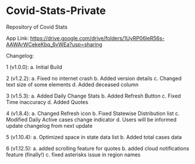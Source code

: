 # Covid-Stats-Private
Repository of Covid Stats

App Link: https://drive.google.com/drive/folders/1UyRP06leR56s-AAWArWCekeKbq_6vWEa?usp=sharing

Changelog:

1 (v1.0.0): a. Initial Build

2 (v1.2.2): a. Fixed no internet crash
            b. Added version details
            c. Changed text size of some elements
            d. Added deceased column
            
            
3 (v1.5.3): a. Added Daily Change Stats
            b. Added Refresh Button
            c. Fixed Time inaccuracy
            d. Added Quotes
            

4 (v1.8.4): a. Changed Refresh icon
            b. Fixed Statewise Distribution list
            c. Modified Daily Active cases change indicator
            d. Users will be informed update changelog from next update
            
            
5 (v1.10.4): a. Optimized space in state data list
             b. Added total cases data


6 (v1.12.5): a. added scrolling feature for quotes
             b. added cloud notifications feature (finally!)
             c. fixed asterisks issue in region names
